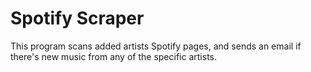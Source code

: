 # Spotify Scraper
This program scans added artists Spotify pages, and sends an email if there's new music from any of the specific artists. 
